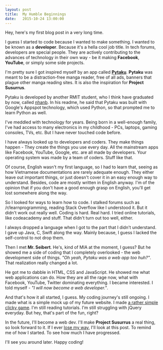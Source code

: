 ```yaml
---
layout: post
title:  My Humble Beginnings
date:   2015-10-24 13:00:00
---
```


Hey, here's my first blog post in a very long time.

I guess I started to code because I wanted to make something. I wanted to be known as a **developer**. Because it's a hella cool job title. In tech forums, developers are special people. They are actively contributing to the advances of technology in their own way - be it making **Facebook**, **YouTube**, or simply some side projects.

I'm pretty sure I got inspired myself by an app called [**Pytaku**](https://pytaku.appspot.com). **Pytaku** was meant to be a distraction-free manga reader, free of all ads, banners that plague other manga reading sites. It is also the inspiration for **Project Susurrus**.

Pytaku is developed by another RMIT student, who I think have graduated by now, called [nhanb](https://github.com/nhanb). In his readme, he said that Pytaku was built with Google's Appspot technology, which used Python, so that prompted me to learn Python as well.

I've meddled with technology for years. Being born in a well-enough family, I've had access to many electronics in my childhood - PCs, laptops, gaming consoles, TVs, etc. But I have never touched code before.

I have always looked up to developers and coders. They make things happen - They create the things you use every day. All the mainstream apps like Facebook, YouTube, Google, etc. are all made by developers. Your operating system was made by a team of coders. Stuff like that.

Of course, English wasn't my first language, so I had to learn that, seeing as how Vietnamese documentations are rarely adequate enough. They either leave out important things, or just doesn't cover it in an easy enough way to understand. Besides, code are mostly written in English anyway. I'm of the opinion that if you don't have a good enough grasp on English, you'll get lost somewhere along the way.

So I looked for ways to learn how to code. I stalked forums such as /r/learnprogramming, reading Stack Overflow like I understood it. But it didn't work out really well. Coding is hard. Real hard. I tried online tutorials, like codeacademy and stuff. That didn't turn out too well, either.

I always dropped a language when I got to the part that I didn't understand. I gave up Java, C, Swift along the way. Mainly because, I guess I lacked the self-control to not drop them.

Then I met **Mr. Seibert**. He's, kind of MIA at the moment, I guess? But he showed me a side of coding that I completely overlooked - the web development side of things. *"Oh yeah, Pytaku was a web app too huh?"*. That realization really changed a lot.

He got me to dabble in HTML, CSS and JavaScript. He showed me what web applications can do. How they are all the rage now, what with Facebook, YouTube, Twitter dominating everything. I became interested. I told myself - *"I will now become a web developer."*.

And that's how it all started, I guess. My coding journey's still ongoing. I made what is a simple mock up of my future website. I made [a rather simple clicky game](https://github.com/codyseibert/clickr). I'm still reading tutorials. I'm still struggling with jQuery everyday. But hey, that's part of the fun, right?

In the future, I'll become a web dev. I'll make **Project Susurrus** a real thing, so look forward to it. If I ever [lose my way](https://www.youtube.com/watch?v=rNo0EhDhpBE), I'll look at this post. To remind me of how I started. To see how much I have progressed.

I'll see you around later. Happy coding!
